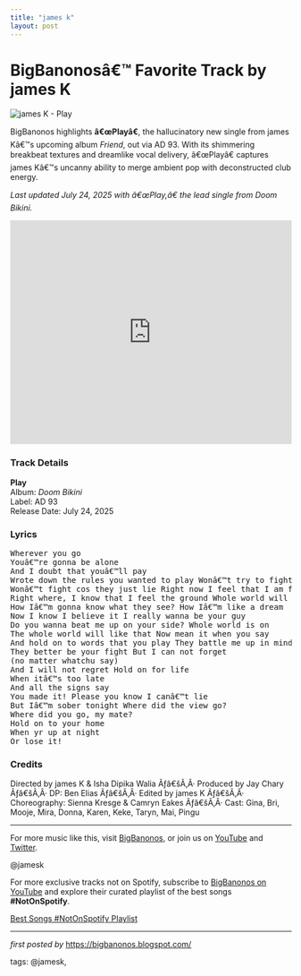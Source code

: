 ```yaml
---
title: "james k"
layout: post
---
```

<h1>BigBanonosâ€™ Favorite Track by james K</h1> <img src="https://townsquare.media/site/833/files/2025/06/attachment-james-k-play-vid.jpg" alt="james K - Play" /> <p>BigBanonos highlights <strong>â€œPlayâ€</strong>, the hallucinatory new single from james Kâ€™s upcoming album <em>Friend</em>, out via AD 93. With its shimmering breakbeat textures and dreamlike vocal delivery, â€œPlayâ€ captures james Kâ€™s uncanny ability to merge ambient pop with deconstructed club energy.</p> <p><em>Last updated July 24, 2025 with â€œPlay,â€ the lead single from <em>Doom Bikini</em>.</em></p> <!-- YouTube Embed -->
<div> <iframe width="100%" height="400" src="https://www.youtube.com/embed/2chmQiR8R10" title="james K - Play (Official Video)" frameborder="0" allow="accelerometer; autoplay; clipboard-write; encrypted-media; gyroscope; picture-in-picture; web-share" allowfullscreen></iframe>
</div> <h3>Track Details</h3>
<p><strong>Play</strong><br>
Album: <em>Doom Bikini</em><br>
Label: AD 93<br>
Release Date: July 24, 2025</p> <h3>Lyrics</h3>
<pre>
Wherever you go
Youâ€™re gonna be alone
And I doubt that youâ€™ll pay
Wrote down the rules you wanted to play Wonâ€™t try to fight for the last time
Wonâ€™t fight cos they just lie Right now I feel that I am found
Right where, I know that I feel the ground Whole world will be the scene
How Iâ€™m gonna know what they see? How Iâ€™m like a dream
Now I know I believe it I really wanna be your guy
Do you wanna beat me up on your side? Whole world is on
The whole world will like that Now mean it when you say
And hold on to words that you play They battle me up in mind
They better be your fight But I can not forget
(no matter whatchu say)
And I will not regret Hold on for life
When itâ€™s too late
And all the signs say
You made it! Please you know I canâ€™t lie
But Iâ€™m sober tonight Where did the view go?
Where did you go, my mate?
Hold on to your home
When yr up at night
Or lose it!
</pre> <h3>Credits</h3>
<p>Directed by james K & Isha Dipika Walia Ãƒâ€šÃ‚Â· Produced by Jay Chary Ãƒâ€šÃ‚Â· DP: Ben Elias Ãƒâ€šÃ‚Â· Edited by james K Ãƒâ€šÃ‚Â· Choreography: Sienna Kresge & Camryn Eakes Ãƒâ€šÃ‚Â· Cast: Gina, Bri, Mooje, Mira, Donna, Karen, Keke, Taryn, Mai, Pingu</p> <hr />
<p>For more music like this, visit <a href="https://bigbanonos.blogspot.com/" target="_blank">BigBanonos</a>, or join us on <a href="https://www.youtube.com/@BigBanonos" target="_blank">YouTube</a> and <a href="https://x.com/bigbanonos" target="_blank">Twitter</a>.</p> <!-- Tags -->
<p>@jamesk</p>


<!--Subscribe and Playlist Links-->
<div>
    <p>For more exclusive tracks not on Spotify, subscribe to <a href="https://www.youtube.com/@BigBanonos" target="_blank">BigBanonos on YouTube</a> and explore their curated playlist of the best songs <strong>#NotOnSpotify</strong>.</p>
    <p><a href="https://www.youtube.com/playlist?list=PLtuNtuTatqI0kFahUCbtbfenC_ET5O_tr" target="_blank">Best Songs #NotOnSpotify Playlist<br /></a></p></div>

<hr />

<p><em>first posted by</em> <a href="https://bigbanonos.blogspot.com/" rel="noopener" target="_new">https://bigbanonos.blogspot.com/</a></p>

<p>tags: @jamesk,</p>
